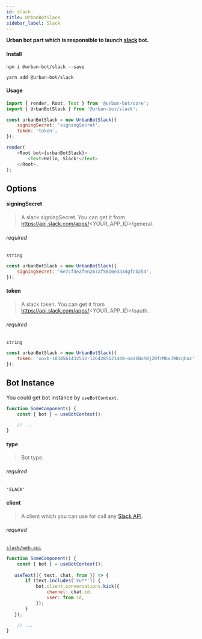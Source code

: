 ```yaml
---
id: slack
title: UrbanBotSlack
sidebar_label: Slack
---
```

**Urban bot part which is responsible to launch <a href="https://slack.com/" target="_blank">slack</a> bot.**
#### Install
```shell
npm i @urban-bot/slack --save
```
```shell
yarn add @urban-bot/slack
```
#### Usage
```javascript
import { render, Root, Text } from '@urban-bot/core';
import { UrbanBotSlack } from '@urban-bot/slack';

const urbanBotSlack = new UrbanBotSlack({
    signingSecret: 'signingSecret',
    token: 'token',
});

render(
    <Root bot={urbanBotSlack}>
        <Text>Hello, Slack!</Text>
    </Root>,
);
```

## Options
#### signingSecret
> A slack signingSecret. You can get it from <a href="https://api.slack.com/apps/<YOUR_APP_ID>/general" target="_blank">https://api.slack.com/apps/<YOUR_APP_ID>/general</a>.

###### required
`string`
```javascript
const urbanBotSlack = new UrbanBotSlack({
    signingSecret: '6e7cf4e2fen267af5810e3a34gfcb254',
});
```
#### token
> A slack token. You can get it from <a href="https://api.slack.com/apps/<YOUR_APP_ID>/oauth" target="_blank">https://api.slack.com/apps/<YOUR_APP_ID>/oauth</a>.

###### required
`string`
```javascript
const urbanBotSlack = new UrbanBotSlack({
    token: 'xoxb-1034561432512-1264285621449-nadENxhBj2BfrMkxJ90cqbuz',
});
```
## Bot Instance
You could get bot instance by `useBotContext`.
```jsx
function SomeComponent() {
    const { bot } = useBotContext();

    // ...
}
```
#### type  
> Bot type.

###### required
`'SLACK'` 

#### client 
> A client which you can use for call any <a href="https://api.slack.com/methods" target="_blank">Slack API</a>.

###### required
<a href="https://github.com/slackapi/node-slack-sdk/tree/master/packages/web-api" target="_blank">`slack/web-api`</a>
```jsx
function SomeComponent() {
    const { bot } = useBotContext();
    
   useText(({ text, chat, from }) => {
       if (text.includes('Fu**')) {
           bot.client.conversations.kick({
               channel: chat.id,
               user: from.id,
           });
       }
   });

    // ...
}
```
